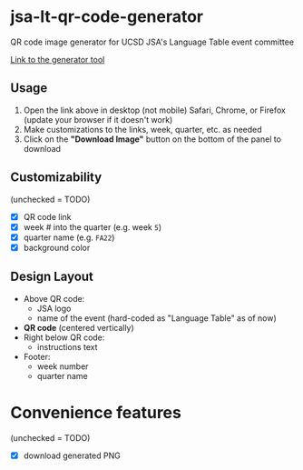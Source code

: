 # jsa-lt-qr-code-generator
QR code image generator for UCSD JSA's Language Table event committee

[Link to the generator tool](https://vince14genius.github.io/jsa-lt-qr-code-generator/)

## Usage

1. Open the link above in desktop (not mobile) Safari, Chrome, or Firefox (update your browser if it doesn't work)
2. Make customizations to the links, week, quarter, etc. as needed
3. Click on the **"Download Image"** button on the bottom of the panel to download

## Customizability

(unchecked = TODO)

- [x] QR code link
- [x] week # into the quarter (e.g. week `5`)
- [x] quarter name (e.g. `FA22`)
- [x] background color

## Design Layout

- Above QR code:
    - JSA logo
    - name of the event (hard-coded as "Language Table" as of now)
- **QR code** (centered vertically)
- Right below QR code:
    - instructions text
- Footer:
    - week number
    - quarter name
 
# Convenience features

(unchecked = TODO)

- [x] download generated PNG
